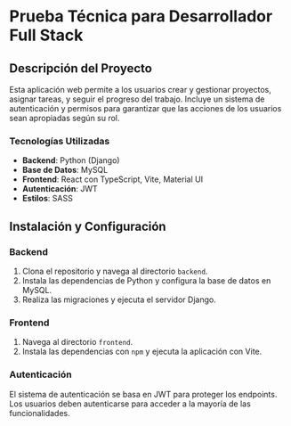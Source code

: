 # Prueba Técnica para Desarrollador Full Stack

## Descripción del Proyecto
Esta aplicación web permite a los usuarios crear y gestionar proyectos, asignar tareas, y seguir el progreso del trabajo. Incluye un sistema de autenticación y permisos para garantizar que las acciones de los usuarios sean apropiadas según su rol.

### Tecnologías Utilizadas
- **Backend**: Python (Django)
- **Base de Datos**: MySQL
- **Frontend**: React con TypeScript, Vite, Material UI
- **Autenticación**: JWT
- **Estilos**: SASS

## Instalación y Configuración

### Backend
1. Clona el repositorio y navega al directorio `backend`.
2. Instala las dependencias de Python y configura la base de datos en MySQL.
3. Realiza las migraciones y ejecuta el servidor Django.

### Frontend
1. Navega al directorio `frontend`.
2. Instala las dependencias con `npm` y ejecuta la aplicación con Vite.

### Autenticación
El sistema de autenticación se basa en JWT para proteger los endpoints. Los usuarios deben autenticarse para acceder a la mayoría de las funcionalidades.
